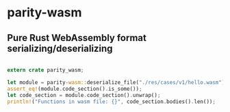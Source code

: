 # parity-wasm

## Pure Rust WebAssembly format serializing/deserializing

```rust

extern crate parity_wasm;

let module = parity-wasm::deserialize_file("./res/cases/v1/hello.wasm");
assert_eq!(module.code_section().is_some());
let code_section = module.code_section().unwrap();
println!("Functions in wasm file: {}", code_section.bodies().len());
```
